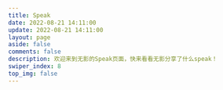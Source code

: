 ```yaml
---
title: Speak
date: 2022-08-21 14:11:00
update: 2022-08-21 14:11:00
layout: page
aside: false
comments: false
description: 欢迎来到无影的Speak页面，快来看看无影分享了什么speak！
swiper_index: 8
top_img: false
--- 
```

<script src="./bb.js">
<style>
/* 哔哔页面 */
#bibi button {
  color: #fff;
  border: 0;
  margin: 20px auto;
  border-radius: 0.3125rem;
  display: block;
  padding: 0 1rem;
  height: 40px;
  font-weight: 500;
  text-align: center;
  transition: all 0.5s ease-out;
  background: linear-gradient(-45deg, #ee7752, #e73c7e, #23a6d5, #23d5ab);
  background-size: 1000% 1000%;
  animation: Gradient 60s linear infinite;
  outline: 0;
}

#bibi .bb-info {
  font-weight: 700;
  font-size: 22px;
}

#bibi .bb-card {
  padding: 15px;
  border-radius: 10px;
  background: rgba(255, 255, 255, 0.1);
  border: 1px solid #a5a5a5ee;
  margin-top: 20px;
  transition: all 0.25s;
  user-select: none;
  width: calc(48% - 7px);
  margin: 10px;
}

@media screen and (max-width: 800px) {
  #bibi .bb-card {
  width: 100%;
  }
}

#bibi .bb-card:hover {
  box-shadow: 0 5px 10px 8px #07111b29;
  transform: translateY(-3px);
}

#bibi .card-header {
  display: flex;
  align-items: center;
}

#bibi .card-header .avatar {
  width: 32px;
  height: 32px;
  border-radius: 50%;
  margin-right: 10px;
  border-radius: 20px;
  overflow: hidden;
}

#bibi .card-header svg {
  height: 20px;
  width: 20px;
  margin-left: 5px;
}

#bibi .card-header .card-time {
  font-size: 12px;
  text-shadow: #d9d9d9 0 0 1px, #fffffb 0 0 1px, #fffffb 0 0 2px;
  margin-left: 10px;
}

#bibi .card-content {
  padding: 10px 0;
  white-space: pre-wrap;
}

#bibi .card-footer {
  display: flex;
  padding-bottom: 10px;
}

#bibi .card-footer .card-label {
  border-radius: 5px;
  padding: 0 5px;
  font-weight: 550;
  border-radius: 5px;
  box-shadow: inset 0 -1px 0 rgb(27 31 35 / 12%);
  font-size: 14px;
  user-select: none;
  margin-right: 10px;
}

div#bb_loading img{
  border-radius: 15px;
}

#bb-main {
  display: flex;
  flex-direction: row;
  flex-wrap: wrap;
  justify-content: flex-start;
}

</style>    
